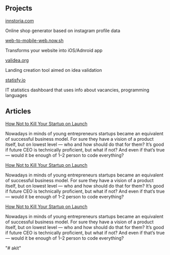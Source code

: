 ## Projects

<div class="card_container">

<div class="card">
  <div class="card_image card_image_1"></div>
  <div class="container">
    <a href="https://innstoria.com">innstoria.com</a>
    <p class="card_text">Online shop generator based on instagram profile data</p>
  </div>
</div>

<div class="card">
  <div class="card_image card_image_2"></div>
  <div class="container">
   <a href="https://web-to-mobile-web.now.sh/">web-to-mobile-web.now.sh</a>
    <p class="card_text">Transforms your website into iOS/Adnroid app</p>
  </div>
</div>

<div class="card">
  <div class="card_image card_image_3"></div>
  <div class="container">
    <a href="https://validea.org">validea.org</a>
    <p class="card_text">Landing creation tool aimed on idea validation </p>
  </div>
</div>

<div class="card">
  <div class="card_image card_image_4"></div>
  <div class="container">
    <a href="https://statisfy-prod.herokuapp.com/startups">statisfy.io</a>
    <p class="card_text">IT statistics dashboard that uses info about vacancies, programming languages</p>
  </div>
</div>

</div>

## Articles

<div class="article_container">
<a href="https://medium.com/@nikkierendler/how-not-to-kill-your-startup-on-launch-47f62ade5ae8" class="article_heading">How Not to Kill Your Startup on Launch</a>

<p style="color:">Nowadays in minds of young entrepreneurs startups became an equivalent of successful business model. For sure they have a vision of a product itself, but on lowest level — who and how should do that for them? It’s good if future CEO is technically proficient, but what if not? And even if that’s true — would it be enough of 1–2 person to code everything?</p>
</div>
<div class="article_container">
<a href="https://medium.com/@nikkierendler/how-not-to-kill-your-startup-on-launch-47f62ade5ae8" class="article_heading">How Not to Kill Your Startup on Launch</a>

<p style="color:">Nowadays in minds of young entrepreneurs startups became an equivalent of successful business model. For sure they have a vision of a product itself, but on lowest level — who and how should do that for them? It’s good if future CEO is technically proficient, but what if not? And even if that’s true — would it be enough of 1–2 person to code everything?</p>
</div><div class="article_container">
<a href="https://medium.com/@nikkierendler/how-not-to-kill-your-startup-on-launch-47f62ade5ae8" class="article_heading">How Not to Kill Your Startup on Launch</a>

<p style="color:">Nowadays in minds of young entrepreneurs startups became an equivalent of successful business model. For sure they have a vision of a product itself, but on lowest level — who and how should do that for them? It’s good if future CEO is technically proficient, but what if not? And even if that’s true — would it be enough of 1–2 person to code everything?</p>
</div>
"# akit" 
